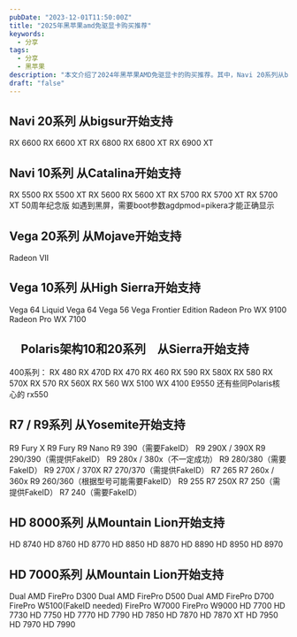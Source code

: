 ```yaml
---
pubDate: "2023-12-01T11:50:00Z"
title: "2025年黑苹果amd免驱显卡购买推荐"
keywords:
  - 分享
tags:
  - 分享
  - 黑苹果
description: "本文介绍了2024年黑苹果AMD免驱显卡的购买推荐。其中，Navi 20系列从bigsur开始支持，包括RX 6600、RX 6600 XT、RX 6800、RX 6800 XT和RX 6900 XT。Navi 10系列从Catalina开始支持，包括RX 5500、RX 5500 XT、RX 5600、RX 5600 XT、RX 5700、RX 5700 XT和RX 5700 XT 50周年纪念版。Vega 20系列从Mojave开始支持，包括Radeon VII。Vega 10系列从High Sierra开始支持，包括Vega 64 Liquid、Vega 64、Vega 56、Vega Frontier Edition、Radeon Pro WX 9100和Radeon Pro WX 7100。Polaris架构10和20系列从Sierra开始支持，包括RX 480、RX 470D、RX 470、RX 460、RX 590、RX 580X、RX 580、RX 570X、RX 570、RX 560X、RX 560、WX 5100、WX 4100和E9550。R7 / R9系列从Yosemite开始支持，包括R9 Fury X、R9 Fury、R9 Nano、R9 390、R9 290X / 390X、R9 290/390、R9 280x / 380x、R9 280/380、R9 270X / 370X、R7 270/370、R7 265、R7 260x / 360x、R9 260/360、R9 255、R7 250X、R7 250和R7 240。HD 8000系列从Mountain Lion开始支持，包括HD 8740、HD 8760、HD 8770、HD 8850、HD 8870、HD 8890、HD 8950和HD 8970。HD 7000系列从Mountain Lion开始支持，包括Dual AMD FirePro D300、Dual AMD FirePro D500、Dual AMD FirePro D700、FirePro W5100、FirePro W7000、FirePro W9000、HD 7700、HD 7730、HD 7750、HD 7770、HD 7790、HD 7850、HD 7870、HD 7870 XT、HD 7950、HD 7970和HD 7990。"
draft: "false"
---
```


## Navi 20系列 从bigsur开始支持

RX 6600 
RX 6600 XT 
RX 6800 
RX 6800 XT 
RX 6900 XT

## Navi 10系列 从Catalina开始支持

RX 5500 
RX 5500 XT 
RX 5600 
RX 5600 XT 
RX 5700 
RX 5700 XT 
RX 5700 XT 50周年纪念版 
如遇到黑屏，需要boot参数agdpmod=pikera才能正确显示

## Vega 20系列 从Mojave开始支持

Radeon VII

## Vega 10系列 从High Sierra开始支持

Vega 64 Liquid 
Vega 64 
Vega 56 
Vega Frontier Edition 
Radeon Pro WX 9100 
Radeon Pro WX 7100

## 　Polaris架构10和20系列　从Sierra开始支持

400系列： 
RX 480 
RX 470D 
RX 470 
RX 460 
RX 590 
RX 580X 
RX 580 
RX 570X 
RX 570 
RX 560X 
RX 560 
WX 5100 
WX 4100 
E9550 
还有些同Polaris核心的 rx550

## R7 / R9系列 从Yosemite开始支持

R9 Fury X 
R9 Fury 
R9 Nano 
R9 390（需要FakeID） 
R9 290X / 390X 
R9 290/390（需提供FakeID） 
R9 280x / 380x（不一定成功） 
R9 280/380（需要FakeID） 
R9 270X / 370X 
R7 270/370（需提供FakeID） 
R7 265 
R7 260x / 360x 
R9 260/360（根据型号可能需要FakeID） 
R9 255 
R7 250X 
R7 250（需提供FakeID） 
R7 240（需要FakeID）

## HD 8000系列 从Mountain Lion开始支持

HD 8740 
HD 8760 
HD 8770 
HD 8850 
HD 8870 
HD 8890 
HD 8950 
HD 8970

## HD 7000系列 从Mountain Lion开始支持

Dual AMD FirePro D300 
Dual AMD FirePro D500 
Dual AMD FirePro D700 
FirePro W5100(FakeID needed) 
FirePro W7000 
FirePro W9000 
HD 7700 
HD 7730 
HD 7750 
HD 7770 
HD 7790 
HD 7850 
HD 7870 
HD 7870 XT 
HD 7950 
HD 7970 
HD 7990